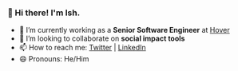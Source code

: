 ### 👋 Hi there! I'm Ish.

- 🔭 I’m currently working as a **Senior Software Engineer** at [Hover](https://usehover.com)
- 👯 I’m looking to collaborate on **social impact tools**
- 📫 How to reach me: [Twitter](https://twitter.com/ishuah_) | [LinkedIn](https://www.linkedin.com/in/ishuah/) 
- 😄 Pronouns: He/Him

